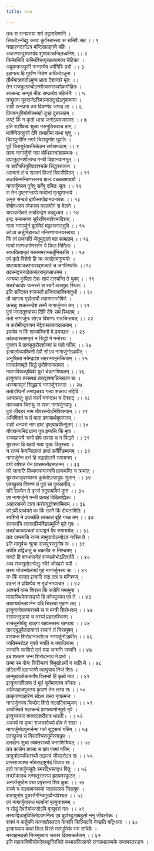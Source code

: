 ```yaml
---
title: ००७

---
```

ततः स रत्नप्रभया समं तद्वासवेश्मनि ।  
स्थितोऽन्येद्युः कथाः कुर्वंस्तास्ताः स सचिवैः सह ।। ९  
नखाहनदत्तोऽत्र मन्दिरप्राङ्गणे बहिः ।  
अकस्मात्पुरुषस्येव शुश्रावाक्रन्दितध्वनिम् ।। २  
किमेवमिति कस्मिंश्चित्पृच्छत्यागत्य चेटिकाः ।  
अब्रुवन्कञ्चुकी क्रन्दत्येष धर्मगिरिः प्रभो ।। ३  
इहागत्य हि मूर्खेण मित्रेण कथितोऽधुना ।  
तीर्थयात्रागतोऽमुष्य भ्राता देशान्तरे मृतः ।।  
तेन राजकुलस्थोऽस्मीत्यस्मरञ्शोकमोहितः ।  
साक्रन्दः सन्गृहं नीतः सम्प्रत्येष बहिर्जनैः ।। ५  
तच्छ्रुत्वा युवराजेऽस्मिञ्जातदुःखेऽनुकम्पया ।  
राज्ञी रत्नप्रभा तत्र विषण्णेव जगाद सा ।। ६  
प्रियबन्धुवियोगोत्थमहो दुःखं दुरुत्सहम् ।  
कष्टं किं न कृतो धात्रा जनोऽयमजरामरः ।। ७  
इति राज्ञीवचः श्रुत्वा मरुभूतिरुवाच ताम् ।  
मर्त्येष्वेतत्कुतो देवि तथाहीमां कथां शृणु ।।  
चिरायुर्नाम्नि नगरे चिरायुर्नाम भूपतिः ।  
पूर्वं चिरायुरेवासीत्केतन सर्वसम्पदाम् ।। ९  
तस्य नागार्जुनो नाम बोधिसत्त्वांशसम्भवः ।  
दयालुर्दानशीलश्च मन्त्री विज्ञानवानभूत् ।।  
यः सर्वौषधियुक्तिज्ञश्चक्रे सिद्धरसायनः ।  
आत्मानं तं च राजानं विजरं चिरजीवितम् ।। ११  
कदाचिन्मन्त्रिणस्तस्य बालः पच्चत्वमाययौ ।  
नागार्जुनस्य पुत्रेषु सर्वेषु दयितः सुतः ।। १२  
स तेन दृष्टसन्तापो मर्त्यानां मृत्युशान्तये ।  
अमृतं सन्दधे द्रव्यैस्तपोदानप्रभावतः ।। १३  
शेषौषधस्य त्वेकस्य कालयोगं स मेलने ।  
यावत्प्रतीक्षते तावदिन्द्रेण तदबुध्यत ।। १४  
इन्द्रः समामन्त्र्य सुरैरश्विनावेवमादिशत् ।  
गत्वा नागार्जुनं ब्रूतमिदं मद्ववचनाद्भुवि ।। १५  
कोऽयं कर्तुमिहारब्धो मन्त्रिणाप्यनयस्त्वया ।  
किं त्वं प्रजापतिं जेतुमुद्यतो बत साम्प्रतम् ।। १६  
मर्त्या मरणधर्माणस्तेन ये किल निर्मिताः ।  
साधयित्वामृतं यत्तानमरान्कर्तुमिच्छसि ।। १७  
एवं कृते विशेषो हि क्रः स्याद्देवमनुष्ययोः ।  
यष्टव्ययाजकाभावाद्भज्यते च जगत्स्थितिः ।।१८  
तदस्मद्वचनादेतत्संहरामृतसाधनम् ।  
अन्यथा कुपिता देवाः शापं दास्यन्ति ते युवम् ।। १९  
यच्छोकादेष यत्नस्ते स स्वर्गे त्वत्सुतः स्थितः ।  
इति सन्दिश्य शक्रस्तौ प्रजिघायाश्विनावुभौ ।। २०  
तौ चागत्य गृहीतार्घौ तदागमनतोषिणे ।  
ऊचतुः शक्रसन्देशं तस्मै नागार्जुनाय तम् ।। २१  
पुत्रं जगदतुश्चास्य दिवि देवैः समं स्थितम् ।  
ततो नागार्जुनः सोऽत्र विषण्णः सन्नचिन्तयत् ।। २२  
न करोमीन्द्रवाक्यं चेद्देवास्तत्तावदासताम् ।  
इमावेव न किं शापमश्विनौ मे प्रयच्छतः ।। २३  
तदेतदास्ताममृतं न सिद्धो मे मनोरथः ।  
पुत्रश्च मे प्राक्सुकृतैरशोच्यां स गतो गतिम् ।। २४  
इत्यालोच्याश्विनौ देवौ सोऽत्र नागार्जुनोऽब्रवीत् ।  
अनुष्ठिता मयेन्द्राज्ञा संहराम्यमृतक्रियाम् ।। २५  
पञ्चाहेनामृते सिद्धे कृतैवैषाजरामरा ।  
मयाभविष्यत्पृथिवी युवां चेन्नागमिष्यतम् ।। २६  
इत्युक्त्वा तत्समक्षं तत्तद्वाक्यान्निचखान सः ।  
धरण्याममृतं सिद्धप्रायं नागार्जुनस्तदा ।। २७  
ततोऽश्विनौ तमापृच्छय गत्वा शक्राय तद्दिवि ।  
आचख्यतुः कृतं कार्यं ननन्दाथ च देवराट् ।। २८  
तावच्चात्र चिरायुः स राजा नागार्जुनप्रभुः ।  
पुत्रं जीवहरं नाम यौवराज्येऽभिषिक्तवान् ।। २९  
अभिषिक्तं च तं माता प्रणामार्थमुपागतम् ।  
राज्ञी धनपरा नाम हृष्टं दृष्ट्वाब्रवीत्सुतम् ।। ३०  
यौवराज्यमिदं प्राप्य पुत्र हृष्यसि किं मृषा ।  
राज्यप्राप्त्यै क्रमो ह्येष तपसा च न विद्यते ।। ३१  
युवराजा हि बहवो गताः पुत्राः पितुस्तव ।  
न राज्यं केनचित्प्राप्तं प्राप्तं सर्वैर्विडम्बनम् ।। ३२  
नागार्जुनेन दत्तं हि तद्राज्ञेऽस्मै रसायनम् ।  
वयो वर्षशतं येन प्राप्तमत्येदमष्टमम् ।। ३३  
को जानाति कियन्त्यन्यान्यपि प्राप्स्यन्ति च क्रमात् ।  
युवराजान्नृपस्यास्य कुर्वतोऽल्पायुषः सुतान् ।। ३४  
एतच्छ्रुत्वा विषण्णं तं पुत्रं सा पुनरब्रवीत् ।  
यदि राज्येन ते कृत्यं तदुपायमिमं कुरु ।। ३५  
एष नागार्जुनो मन्त्री प्रत्यहं विहिताह्निकः ।  
आहारसमये दाता करोत्युद्धोषणामिमाम् ।। ३६  
कोऽर्थी प्रार्थयते कः किं तस्मै किं दीयतामिति ।  
स्वशिरो मे प्रयच्छेति तत्कालं ब्रूहि गच्छ तम् ।। ३७  
सत्यवाचि ततस्तस्मिंश्छिन्नमूर्ध्नि मृते नृपः ।  
तच्छोकात्पञ्चतां यायाद्वनं वैष समाश्रयेत् ।। ३८  
ततः प्राप्स्यसि राज्यं त्वमुपायोऽन्योऽत्र नास्ति ते ।  
इति मातुर्वचः श्रुत्वा राजपुत्रस्तुतोष सः ।। ३९  
तथेति तद्विधातुं च चकारैव स निश्चयम् ।  
कष्टो हि बान्धवस्नेहं राज्यलोभोऽतिवर्तते ।। ४०  
अथ राजसुतोऽन्येद्युः स्वैरं जीवहरो ययौ ।  
तस्य भोजनवेलायां गृहं नागार्जुनस्य सः ।। ४१  
कः किं याचत इत्यादि तदा तत्र च मन्त्रिणम् ।  
वदन्तं तं प्रविश्यैव स मूर्धानमयाचत ।। ४२  
आश्चर्यं वत्स शिरसा किं करोषि ममामुना ।  
मांसास्थिकेशसङ्घो हि कोपयुज्यत एष ते ।। ४३  
तथाप्यर्थस्तवानेन यदि च्छित्त्वा गृहाण तत् ।  
इत्युक्त्वोपानयत्तस्मै स च मन्त्री शिरोधराम् ।। ४४  
रसायनदृढायां च तस्यां प्रहरतश्चिरम् ।  
राजसूनोर्ययुः खड्गा बहवस्तस्य खण्डशः ।। ०४  
तावद्बुद्ध्वैतदायान्तं राजानं तं चिरायुषम् ।  
वारयन्तं शिरोदानात्सोऽत्र नागार्जुनोऽब्रवीत् ।। ४६  
जातिस्मरोऽहं नृपते नवतिं च नवाधिकाम् ।  
जन्मानि स्वशिरो दत्तं मया जन्मनि जन्मनि ।। ४७  
इदं शततमं जन्म शिरोदानाय मे प्रभो ।  
तन्मा स्म वोचः किञ्चित्त्वं विमुखोऽर्थी न याति मे ।। ४८  
तदिदानीं ददाम्यस्मै त्वत्पुत्राय निजं शिरः ।  
त्वन्मुखालोकनायैष विलम्बो हि कृतो मया ।। ४१  
इत्युक्त्वाश्लिष्य तं भूपं चूर्णमानाय्य कोपतः ।  
अलिपद्राजपुत्रस्य कृपाणं तेन तस्य सः ।। ५०  
तत्कृपाणप्रहारेण सोऽथ तस्य नृपात्मजः ।  
नागार्जुनस्य चिच्छेद शिरो नालादिवाम्बुजम् ।। ५१  
अथोत्थिते महाक्रन्दे प्राणत्यागोन्मुखे नृपे ।  
इत्युच्चचार गगनादशरीरात्र भारती। ।। ५२  
अकार्यं मा कृथा राजन्नशोच्यो ह्येष ते सखा ।  
नागार्जुनोऽपुनर्जन्मा गतो बुद्धसमां गतिम् ।। ५३  
एतच्छ्रुत्वा स विरतश्चिरायुर्मरणान्नृपः ।  
दत्तदानः शुचा त्यक्तराज्यो वनमशिश्रियत् ।। ५४  
तत्र कालेन तपसा स प्राप परमां गतिम् ।  
तत्पुत्रोऽप्यधितस्थौ तद्राज्यं जीवहरोऽत्र सः ।। ५५  
प्राप्तराज्यश्च नचिराद्राष्ट्रभेदं विधाय सः ।  
हतो नागार्जुनसुतैः स्मरद्भिस्तद्वधं पितुः ।। ५६  
तच्छोकादथ तन्मातुस्तस्या हृदयमस्फुटत् ।  
अनार्यजुष्टेन पथा प्रवृत्तानां शिवं कुतः ।। ५७  
राज्ये च राज्ञ्यामन्यस्यां जातस्तस्य चिरायुषः ।  
शतायुर्नाम पुत्रस्तैर्मन्त्रिमुख्यैर्न्यवेश्यत ।। ५८  
एवं नागार्जुनारब्धं मर्त्यानां मृत्युनाशनम् ।  
न सोढुं दैवतैर्यावत्सोऽपि मृत्युवशं गतः ।। ५९  
तस्याद्विधातृविहितोऽयमनित्य एव दुर्वारदुःखबहुलो ननु जीवलोकः ।  
शक्यं न कर्तुमपि यत्नशतैस्तदत्र केनापि किञ्चिदपि नेच्छति यद्विधाता ।। ६०  
इत्याख्याय कथां किल विरते मरुभूतिके समं सचिवैः ।  
नरवाहनदत्तो निजमुत्थाय चकार दिवसकर्तव्यम् ।। ६१  
इति महाकविश्रीसोमदेवभट्टविरचिते कथासरित्सागरे रत्नप्रभालम्बके सप्तमस्तरङ्गः ।